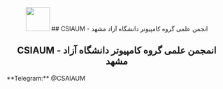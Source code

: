 <div align=center>
<img src='https://user-images.githubusercontent.com/5713670/87202985-820dcb80-c2b6-11ea-9f56-7ec461c497c3.gif' width='55'>
## CSIAUM - انجمن علمی گروه کامپیوتر دانشگاه آزاد مشهد

## CSIAUM - انمجمن علمی گروه کامپیوتر دانشگاه آزاد مشهد

</div>
**Telegram:** @CSAIAUM


